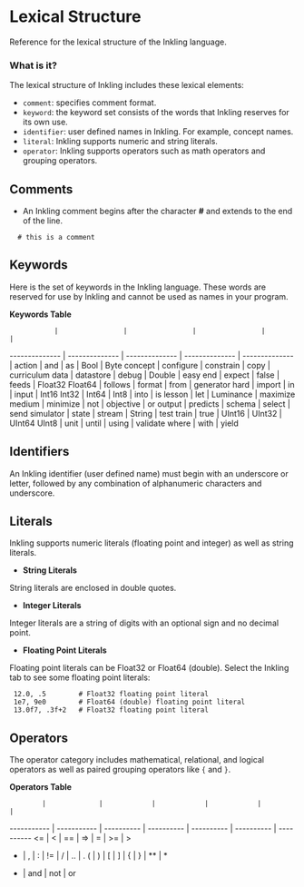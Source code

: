 # Lexical Structure

Reference for the lexical structure of the Inkling language.

### What is it?

The lexical structure of Inkling includes these lexical elements:

* `comment`: specifies comment format.
* `keyword`: the keyword set consists of the words that Inkling reserves for its own use.
* `identifier`: user defined names in Inkling. For example, concept names.
* `literal`: Inkling supports numeric and string literals.
* `operator`: Inkling supports operators such as math operators and grouping operators.


## Comments

* An Inkling comment begins after the character **#** and extends to the end of the line.

```inkling--code
  # this is a comment
```

## Keywords

Here is the set of keywords in the Inkling language. These words are reserved
for use by Inkling and cannot be used as names in your program. 

**Keywords Table**

               |                |                |                |                |
-------------- | -------------- | -------------- | -------------- | -------------- |
action | and | as | Bool | Byte
concept | configure | constrain | copy | curriculum
data | datastore | debug | Double | easy
end | expect | false | feeds | Float32
Float64 | follows | format | from | generator
hard | import | in | input | Int16
Int32 | Int64 | Int8 | into | is
lesson | let | Luminance | maximize
medium | minimize | not | objective | or
output | predicts | schema | select | send
simulator | state |  stream | String | test
train | true | UInt16 | UInt32 | UInt64
UInt8 | unit | until | using | validate
where | with | yield

## Identifiers

An Inkling identifier (user defined name) must begin with an underscore or
letter, followed by any combination of alphanumeric characters and underscore.

## Literals

Inkling supports numeric literals (floating point and integer) as well as string
literals. 

* **String Literals**

String literals are enclosed in double quotes. 

* **Integer Literals**

Integer literals are a string of digits with an optional sign and no decimal
point.

* **Floating Point Literals**

Floating point literals can be Float32 or Float64 (double). Select the Inkling
tab to see some floating point literals: 

```inkling--code
 12.0, .5        # Float32 floating point literal
 1e7, 9e0        # Float64 (double) floating point literal
 13.0f7, .3f+2   # Float32 floating point literal
```

## Operators

The operator category includes mathematical, relational, and logical operators as well as
paired grouping operators like `{` and `}`. 

**Operators Table**


            |             |            |            |            |            |           
----------- | ----------- | ---------- | ---------- | ---------- | ---------- | ---------- 
<= | < | == | => | = | >= | > 
- | , | : | != | / | .. | .
( | ) | [ | ] | { | } | ** | *
+ | and | not | or 

